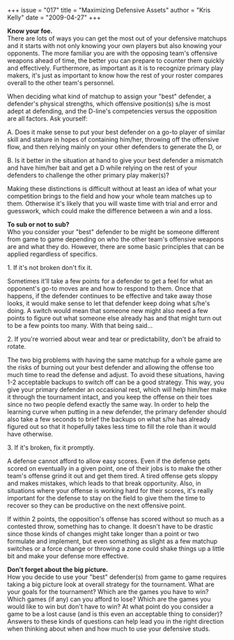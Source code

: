 +++
issue = "017"
title = "Maximizing Defensive Assets"
author = "Kris Kelly"
date = "2009-04-27"
+++

**Know your foe.**  
There are lots of ways you can get the most out of your defensive matchups and
it starts with not only knowing your own players but also knowing your
opponents. The more familiar you are with the opposing team's offensive
weapons ahead of time, the better you can prepare to counter them quickly and
effectively. Furthermore, as important as it is to recognize primary play
makers, it's just as important to know how the rest of your roster compares
overall to the other team's personnel.  
  
When deciding what kind of matchup to assign your "best" defender, a
defender's physical strengths, which offensive position(s) s/he is most adept
at defending, and the D-line's competencies versus the opposition are all
factors. Ask yourself:  
  
A. Does it make sense to put your best defender on a go-to player of similar
skill and stature in hopes of containing him/her, throwing off the offensive
flow, and then relying mainly on your other defenders to generate the D, or  
  
B. Is it better in the situation at hand to give your best defender a mismatch
and have him/her bait and get a D while relying on the rest of your defenders
to challenge the other primary play maker(s)?  
  
Making these distinctions is difficult without at least an idea of what your
competition brings to the field and how your whole team matches up to them.
Otherwise it's likely that you will waste time with trial and error and
guesswork, which could make the difference between a win and a loss.  
  
**To sub or not to sub?**  
Who you consider your "best" defender to be might be someone different from
game to game depending on who the other team's offensive weapons are and what
they do. However, there are some basic principles that can be applied
regardless of specifics.  
  
1\. If it's not broken don't fix it.  
  
Sometimes it'll take a few points for a defender to get a feel for what an
opponent's go-to moves are and how to respond to them. Once that happens, if
the defender continues to be effective and take away those looks, it would
make sense to let that defender keep doing what s/he's doing. A switch would
mean that someone new might also need a few points to figure out what someone
else already has and that might turn out to be a few points too many. With
that being said...  
  
2\. If you're worried about wear and tear or predictability, don't be afraid
to rotate.  
  
The two big problems with having the same matchup for a whole game are the
risks of burning out your best defender and allowing the offense too much time
to read the defense and adjust. To avoid these situations, having 1-2
acceptable backups to switch off can be a good strategy. This way, you give
your primary defender an occasional rest, which will help him/her make it
through the tournament intact, and you keep the offense on their toes since no
two people defend exactly the same way. In order to help the learning curve
when putting in a new defender, the primary defender should also take a few
seconds to brief the backups on what s/he has already figured out so that it
hopefully takes less time to fill the role than it would have otherwise.  
  
3\. If it's broken, fix it promptly.  
  
A defense cannot afford to allow easy scores. Even if the defense gets scored
on eventually in a given point, one of their jobs is to make the other team's
offense grind it out and get them tired. A tired offense gets sloppy and makes
mistakes, which leads to that break opportunity. Also, in situations where
your offense is working hard for their scores, it's really important for the
defense to stay on the field to give them the time to recover so they can be
productive on the next offensive point.  
  
If within 2 points, the opposition's offense has scored without so much as a
contested throw, something has to change. It doesn't have to be drastic since
those kinds of changes might take longer than a point or two formulate and
implement, but even something as slight as a few matchup switches or a force
change or throwing a zone could shake things up a little bit and make your
defense more effective.  
  
**Don't forget about the big picture.**  
How you decide to use your "best" defender(s) from game to game requires
taking a big picture look at overall strategy for the tournament. What are
your goals for the tournament? Which are the games you have to win? Which
games (if any) can you afford to lose? Which are the games you would like to
win but don't have to win? At what point do you consider a game to be a lost
cause (and is this even an acceptable thing to consider)? Answers to these
kinds of questions can help lead you in the right direction when thinking
about when and how much to use your defensive studs.
